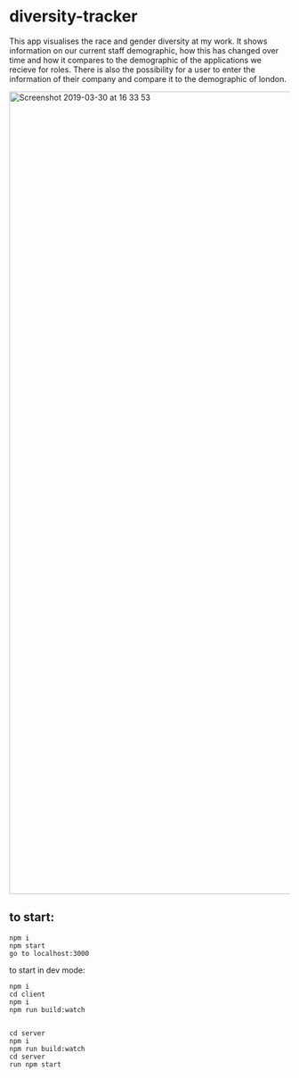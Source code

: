 # diversity-tracker

This app visualises the race and gender diversity at my work. It shows information on our current staff demographic, how this has changed over time and how it compares to the demographic of the applications we recieve for roles. There is also the possibility for a user to enter the information of their company and compare it to the demographic of london. 

<img width='1440' alt='Screenshot 2019-03-30 at 16 33 53' src='https://user-images.githubusercontent.com/32163243/55278897-38d87900-530a-11e9-93d1-0c326936d0d1.png'>



## to start:

```
npm i 
npm start 
go to localhost:3000
```

to start in dev mode: 
```
npm i 
cd client 
npm i
npm run build:watch


cd server
npm i 
npm run build:watch
cd server
run npm start
```




